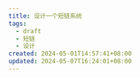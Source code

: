 ```yaml
---
title: 设计一个短链系统
tags:
  - draft
  - 短链
  - 设计
created: 2024-05-01T14:57:41+08:00
updated: 2024-05-07T16:24:01+08:00
---
```

